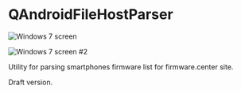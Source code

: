 QAndroidFileHostParser
==========

![Windows 7 screen](https://raw.github.com/EXL/QAndroidFileHostParser/master/Screens/screen.jpg)

![Windows 7 screen #2](https://raw.github.com/EXL/QAndroidFileHostParser/master/Screens/screen1.jpg)

Utility for parsing smartphones firmware list for firmware.center site.

Draft version.